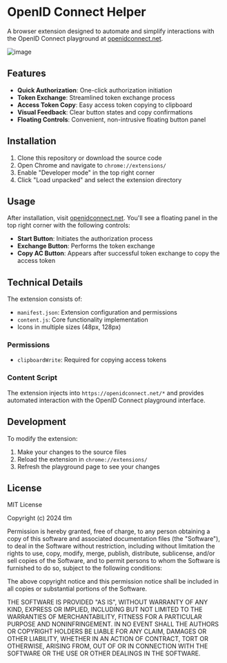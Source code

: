 # OpenID Connect Helper

A browser extension designed to automate and simplify interactions with the OpenID Connect playground at [openidconnect.net](https://openidconnect.net/).

![image](https://github.com/user-attachments/assets/e35abfc2-55cc-4a7c-b590-ee494d72b660)


## Features

- **Quick Authorization**: One-click authorization initiation
- **Token Exchange**: Streamlined token exchange process
- **Access Token Copy**: Easy access token copying to clipboard
- **Visual Feedback**: Clear button states and copy confirmations
- **Floating Controls**: Convenient, non-intrusive floating button panel

## Installation

1. Clone this repository or download the source code
2. Open Chrome and navigate to `chrome://extensions/`
3. Enable "Developer mode" in the top right corner
4. Click "Load unpacked" and select the extension directory

## Usage

After installation, visit [openidconnect.net](https://openidconnect.net/). You'll see a floating panel in the top right corner with the following controls:

- **Start Button**: Initiates the authorization process
- **Exchange Button**: Performs the token exchange
- **Copy AC Button**: Appears after successful token exchange to copy the access token

## Technical Details

The extension consists of:
- `manifest.json`: Extension configuration and permissions
- `content.js`: Core functionality implementation
- Icons in multiple sizes (48px, 128px)

### Permissions
- `clipboardWrite`: Required for copying access tokens

### Content Script
The extension injects into `https://openidconnect.net/*` and provides automated interaction with the OpenID Connect playground interface.

## Development

To modify the extension:
1. Make your changes to the source files
2. Reload the extension in `chrome://extensions/`
3. Refresh the playground page to see your changes

## License

MIT License

Copyright (c) 2024 tlm

Permission is hereby granted, free of charge, to any person obtaining a copy
of this software and associated documentation files (the "Software"), to deal
in the Software without restriction, including without limitation the rights
to use, copy, modify, merge, publish, distribute, sublicense, and/or sell
copies of the Software, and to permit persons to whom the Software is
furnished to do so, subject to the following conditions:

The above copyright notice and this permission notice shall be included in all
copies or substantial portions of the Software.

THE SOFTWARE IS PROVIDED "AS IS", WITHOUT WARRANTY OF ANY KIND, EXPRESS OR
IMPLIED, INCLUDING BUT NOT LIMITED TO THE WARRANTIES OF MERCHANTABILITY,
FITNESS FOR A PARTICULAR PURPOSE AND NONINFRINGEMENT. IN NO EVENT SHALL THE
AUTHORS OR COPYRIGHT HOLDERS BE LIABLE FOR ANY CLAIM, DAMAGES OR OTHER
LIABILITY, WHETHER IN AN ACTION OF CONTRACT, TORT OR OTHERWISE, ARISING FROM,
OUT OF OR IN CONNECTION WITH THE SOFTWARE OR THE USE OR OTHER DEALINGS IN THE
SOFTWARE. 
